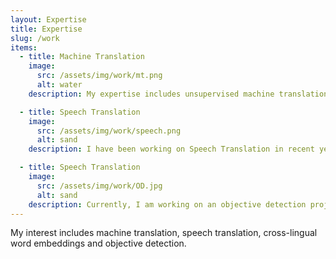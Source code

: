 ```yaml
---
layout: Expertise
title: Expertise
slug: /work
items:
  - title: Machine Translation
    image:
      src: /assets/img/work/mt.png
      alt: water
    description: My expertise includes unsupervised machine translation and low-resource machine translation. 

  - title: Speech Translation
    image:
      src: /assets/img/work/speech.png
      alt: sand
    description: I have been working on Speech Translation in recent years. I am interested in multi-language speech translation and knowledge transferring in Speech Translation

  - title: Speech Translation
    image:
      src: /assets/img/work/OD.jpg
      alt: sand
    description: Currently, I am working on an objective detection project. Applying deep learning to detect fruits, which is essential for the automation of the food industry
---
```


My interest includes machine translation, speech translation, cross-lingual word embeddings and objective detection.
<br />
<br />

